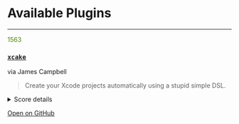 # Available Plugins


-----

<div class="quality-index" style="color: #558000">1563</div>

<h3><a href="https://github.com/jcampbell05/xcake/" target="_blank"><code>xcake</code></a></h3>

<p class="via-text">via James Campbell</p>

> Create your Xcode projects automatically using a stupid simple DSL.

<details>
<summary class="score-details">Score details</summary>

 Metric | Points | Description
--------|--------|-------------

contributors | <b>84</b> | The more contributors a project has, the more likely it is it stays alive
subscribers | <b>36</b> | More subscribers = more popular project
stars | <b>404</b> | More stars = more popular project
forks | <b>155</b> | More forks = more people seem to use/modify this project
has_mit_license | <b>20</b> | fastlane is MIT licensed, it's good to have plugins use MIT too
readme_score | <b>50</b> | How well is the README of the document written
age | <b>10</b> | Project that have been around for longer tend to be more stable
major_release | <b>0</b> | Post 1.0 releases are great
github_issues | <b>-7</b> | Lots of open issues are not a good sign usually, unless the project is really popular
downloads | <b>31</b> | More downloads = more users have been using the plugin for a while
tests | <b>780</b> | The more tests a plugin has, the better
 
</details>

<p>

  <a href="https://github.com/jcampbell05/xcake/" target="_blank">Open on GitHub</a>

</p>
